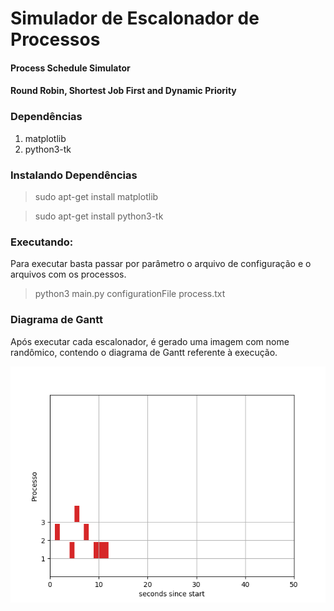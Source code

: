# Simulador de Escalonador de Processos
####    Process Schedule Simulator
####    Round Robin, Shortest Job First and Dynamic Priority 


### Dependências
1. matplotlib
2. python3-tk


### Instalando Dependências
> sudo apt-get install matplotlib

> sudo apt-get install python3-tk


### Executando:
Para executar basta passar por parâmetro o arquivo de configuração e o arquivos com os processos.

> python3 main.py configurationFile process.txt

### Diagrama de Gantt
Após executar cada escalonador, é gerado uma imagem com nome randômico, contendo o diagrama de Gantt referente à execução.

![Gantt](/gantt1.png)
